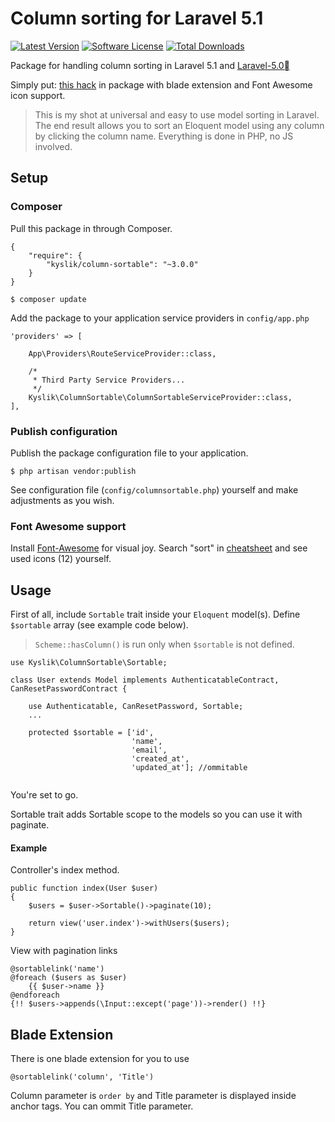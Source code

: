 # Column sorting for Laravel 5.1
[![Latest Version](https://img.shields.io/github/release/Kyslik/column-sortable.svg?style=flat-square)](https://github.com/Kyslik/column-sortable/releases)
[![Software License](https://img.shields.io/badge/license-MIT-brightgreen.svg?style=flat-square)](LICENSE.md)
[![Total Downloads](https://img.shields.io/packagist/dt/Kyslik/column-sortable.svg?style=flat-square)](https://packagist.org/packages/Kyslik/column-sortable)

Package for handling column sorting in Laravel 5.1 and [Laravel-5.0](https://github.com/Kyslik/column-sortable/tree/Laravel-5.0)

Simply put: [this hack](http://hack.swic.name/laravel-column-sorting-made-easy/) in package with blade extension and Font Awesome icon support.

>This is my shot at universal and easy to use model sorting in Laravel. The end result allows you to sort an Eloquent model using any column by clicking the column name. Everything is done in PHP, no JS involved.

## Setup

### Composer

Pull this package in through Composer.

```
{
    "require": {
        "kyslik/column-sortable": "~3.0.0"
    }
}
```

    $ composer update
    

Add the package to your application service providers in `config/app.php`

```
'providers' => [
    
    App\Providers\RouteServiceProvider::class,

    /*
     * Third Party Service Providers...
     */
    Kyslik\ColumnSortable\ColumnSortableServiceProvider::class,
],
```
### Publish configuration

Publish the package configuration file to your application.

    $ php artisan vendor:publish
    
See configuration file (`config/columnsortable.php`) yourself and make adjustments as you wish.

### Font Awesome support

Install [Font-Awesome](https://github.com/FortAwesome/Font-Awesome) for visual joy. Search "sort" in [cheatsheet](http://fortawesome.github.io/Font-Awesome/cheatsheet/) and see used icons (12) yourself.
## Usage

First of all, include `Sortable` trait inside your `Eloquent` model(s). Define `$sortable` array (see example code below).

>`Scheme::hasColumn()` is run only when `$sortable` is not defined. 

```
use Kyslik\ColumnSortable\Sortable;

class User extends Model implements AuthenticatableContract, CanResetPasswordContract {

	use Authenticatable, CanResetPassword, Sortable;
	...
	
	protected $sortable = ['id', 
	                       'name', 
	                       'email', 
	                       'created_at', 
	                       'updated_at']; //ommitable
	
```

You're set to go.

Sortable trait adds Sortable scope to the models so you can use it with paginate.

#### Example

Controller's index method.

```
public function index(User $user)
{
    $users = $user->Sortable()->paginate(10);

	return view('user.index')->withUsers($users);
}
```

View with pagination links

```
@sortablelink('name')
@foreach ($users as $user)
    {{ $user->name }}
@endforeach
{!! $users->appends(\Input::except('page'))->render() !!}
```

## Blade Extension

There is one blade extension for you to use

```
@sortablelink('column', 'Title')
```

Column parameter is `order by` and Title parameter is displayed inside anchor tags.
You can ommit Title parameter.

